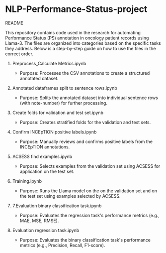 # NLP-Performance-Status-project

README

This repository contains code used in the research for automating Performance Status (PS) annotation in oncology patient records using Llama-3. The files are organized into categories based on the specific tasks they address. Below is a step-by-step guide on how to use the files in the correct order.

1. Preprocess_Calculate Metrics.ipynb
   - Purpose: Processes the CSV annotations to create a structured annotated dataset.

2. Annotated dataframes split to sentence rows.ipynb
   - Purpose: Splits the annotated dataset into individual sentence rows (with note-number) for further processing.

3. Create folds for validation and test set.ipynb
   - Purpose: Creates stratified folds for the validation and test sets.

4. Confirm INCEpTION positive labels.ipynb
   - Purpose: Manually reviews and confirms positive labels from the INCEpTION annotations.

5. ACSESS find examples.ipynb
   - Purpose: Selects examples from the validation set using ACSESS for application on the test set.

6. Training.ipynb
   - Purpose: Runs the Llama model on the on the validation set and on the test set using examples selected by ACSESS.

7. 7.Evaluation binary classification task.ipynb
   - Purpose: Evaluates the regression task's performance metrics (e.g., MAE, MSE, RMSE).

8. Evaluation regression task.ipynb
   - Purpose: Evaluates the binary classification task's performance metrics (e.g., Precision, Recall, F1-score).
